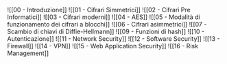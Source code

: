 ![[00 - Introduzione]]
![[01 - Cifrari Simmetrici]]
![[02 - Cifrari Pre Informatici]]
![[03 - Cifrari moderni]]
![[04 - AES]]
![[05 - Modalità di funzionamento dei cifrari a blocchi]]
![[06 - Cifrari asimmetrici]]
![[07 - Scambio di chiavi di Diffie-Hellmann]]
![[09 - Funzioni di hash]]
![[10 - Autenticazione]]
![[11 - Network Security]]
![[12 - Software Security]]
![[13 - Firewall]]
![[14 - VPN]]
![[15 - Web Application Security]]
![[16 - Risk Management]]
